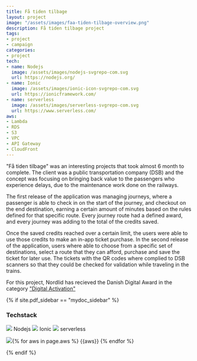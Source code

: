 ```yaml
---
title: Få tiden tilbage
layout: project
image: "/assets/images/faa-tiden-tilbage-overview.png"
description: Få tiden tilbage project
tags:
- project
- campaign
categories:
- project
tech: 
- name: Nodejs
  image: /assets/images/nodejs-svgrepo-com.svg
  url: https://nodejs.org/
- name: Ionic 
  image: /assets/images/ionic-icon-svgrepo-com.svg
  url: https://ionicframework.com/
- name: serverless
  image: /assets/images/serverless-svgrepo-com.svg
  url: https://www.serverless.com/
aws: 
- Lambda
- RDS
- S3
- VPC
- API Gateway
- CloudFront
---
```


"Få tiden tilbage" was an interesting projects that took almost 6 month to complete. The client was a public transportation company (DSB) and the concept was focusing on bringing back value to the passengers who experience delays, due to the maintenance work done on the railways. 

The first release of the application was managing journeys, where a passenger is able to check in on the start of the journey, and checkout on the end destination, earning a certain amount of minutes based on the rules defined for that specific route. Every journey route had a defined award, and every journey was adding to the total of the credits saved. 
 
Once the saved credits reached over a certain limit, the users were able to use those credits to make an in-app ticket purchase. In the second release of the application, users 
where able to choose from a specific set of destinations, select a route that they can afford, purchase and save the ticket for later use. The tickets with the QR codes where 
complied to DSB scanners so that they could be checked for validation while traveling in the trains. 

For this project, Nordlid has recieved the Danish Digital Award in the category ["Digital Activation"](https://danishdigitalaward.dk/projekt/faa-tiden-tilbage-3/)

{% if site.pdf_sidebar == "mydoc_sidebar" %}
### Techstack
<span class="label label-default">
    <img class="tech-badge" src="/mydoc-pdf{{site.data.vars.nodejs-image}}"> Nodejs
</span>
<span class="label label-info">
    <img class="tech-badge" src="/mydoc-pdf{{site.data.vars.ionic-image}}"> Ionic
</span>
<span class="label label-primary">
    <img class="tech-badge" src="/mydoc-pdf{{site.data.vars.serverless-image}}"> serverless
</span>

<img class="tech-badge" src="/mydoc-pdf{{site.data.vars.aws-image}}">{% for aws in page.aws %}
<span class="label label-warning"> {{aws}} </span>{% endfor %}

{% endif %}

